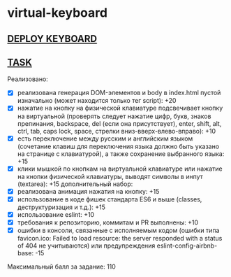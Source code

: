 # virtual-keyboard

## [DEPLOY KEYBOARD](https://denyingthetruth.github.io/virtual-keyboard/)

## [TASK](https://github.com/rolling-scopes-school/tasks/blob/master/tasks/codejam-virtual-keyboard.md)

Реализовано:

- [x] реализована генерация DOM-элементов и body в index.html пустой изначально (может находится только тег script): +20
- [x] нажатие на кнопку на физической клавиатуре подсвечивает кнопку на виртуальной (проверять следует нажатие цифр, букв, знаков препинания, backspace, del (если она присутствует), enter, shift, alt, ctrl, tab, caps lock, space, стрелки вниз-вверх-влево-вправо): +10
- [x] есть переключение между русским и английским языком (сочетание клавиш для переключения языка должно быть указано на странице с клавиатурой), а также сохранение выбранного языка: +15
- [x] клики мышкой по кнопкам на виртуальной клавиатуре или нажатие на кнопки физической клавиатуры, выводят символы в инпут (textarea): +15
      дополнительный набор:
- [x] реализована анимация нажатия на кнопку: +15
- [x] использование в коде фишек стандарта ES6 и выше (classes, деструктуризация и т.д.): +15
- [x] использование eslint: +10
- [x] требования к репозиторию, коммитам и PR выполнены: +10
- [x] ошибки в консоли, связанные с исполняемым кодом (ошибки типа favicon.ico: Failed to load resource: the server responded with a status of 404 не учитываются) или предупреждения eslint-config-airbnb-base: -15

Максимальный балл за задание: 110
